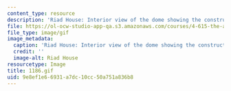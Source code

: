 ```yaml
---
content_type: resource
description: 'Riad House: Interior view of the dome showing the construction technique.'
file: https://ol-ocw-studio-app-qa.s3.amazonaws.com/courses/4-615-the-architecture-of-cairo-spring-2002/9e8ef1e66931a7dc10cc50a751a836b8_1186.gif
file_type: image/gif
image_metadata:
  caption: 'Riad House: Interior view of the dome showing the construction technique.'
  credit: ''
  image-alt: Riad House
resourcetype: Image
title: 1186.gif
uid: 9e8ef1e6-6931-a7dc-10cc-50a751a836b8
---
```

